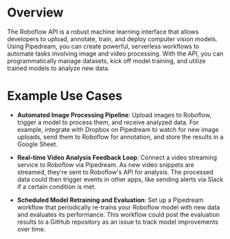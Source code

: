 # Overview

The Roboflow API is a robust machine learning interface that allows developers to upload, annotate, train, and deploy computer vision models. Using Pipedream, you can create powerful, serverless workflows to automate tasks involving image and video processing. With the API, you can programmatically manage datasets, kick off model training, and utilize trained models to analyze new data.

# Example Use Cases

- **Automated Image Processing Pipeline**: Upload images to Roboflow, trigger a model to process them, and receive analyzed data. For example, integrate with Dropbox on Pipedream to watch for new image uploads, send them to Roboflow for annotation, and store the results in a Google Sheet.

- **Real-time Video Analysis Feedback Loop**: Connect a video streaming service to Roboflow via Pipedream. As new video snippets are streamed, they're sent to Roboflow's API for analysis. The processed data could then trigger events in other apps, like sending alerts via Slack if a certain condition is met.

- **Scheduled Model Retraining and Evaluation**: Set up a Pipedream workflow that periodically re-trains your Roboflow model with new data and evaluates its performance. This workflow could post the evaluation results to a GitHub repository as an issue to track model improvements over time.
